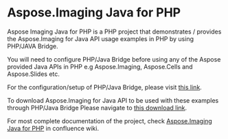 # Aspose.Imaging Java for PHP
Aspose Imaging Java for PHP is a PHP project that demonstrates / provides the Aspose.Imaging for Java API usage examples in PHP by using PHP/JAVA Bridge.

You will need to configure PHP/Java Bridge before using any of the Aspose provided Java APIs in PHP e.g Aspose.Imaging, Aspose.Cells and Aspose.Slides etc.

For the configuration/setup of PHP/Java Bridge, please visit [this link](http://php-java-bridge.sourceforge.net/pjb/index.php).

To download Aspose.Imaging for Java API to be used with these examples through PHP/Java Bridge
Please navigate to [this download link](http://www.aspose.com/downloads/imaging/java).

For most complete documentation of the project, check [Aspose.Imaging Java for PHP](https://docs.aspose.com/display/imagingjava/Aspose.Imaging+Java+For+PHP) in confluence wiki.



